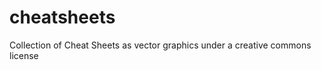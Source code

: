 cheatsheets
===========

Collection of Cheat Sheets as vector graphics under a creative commons license

